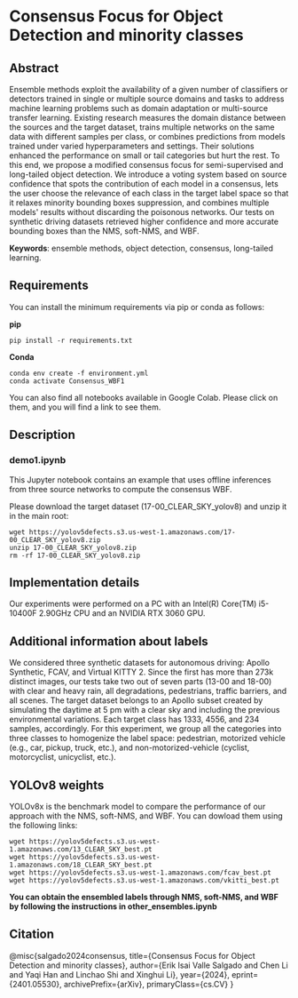 # Consensus Focus for Object Detection and minority classes

## Abstract
Ensemble methods exploit the availability of a given number of classifiers or detectors trained in single or multiple source domains and tasks to address machine learning problems such as domain adaptation or multi-source transfer learning. Existing research measures the domain distance between the sources and the target dataset, trains multiple networks on the same data with different samples per class, or combines predictions from models trained under varied hyperparameters and settings. Their solutions enhanced the performance on small or tail categories but hurt the rest. To this end, we propose a modified consensus focus for semi-supervised and long-tailed object detection. We introduce a voting system based on source confidence that spots the contribution of each model in a consensus, lets the user choose the relevance of each class in the target label space so that it relaxes minority bounding boxes suppression, and combines multiple models' results without discarding the poisonous networks. Our tests on synthetic driving datasets retrieved higher confidence and more accurate bounding boxes than the NMS, soft-NMS, and WBF.

**Keywords**: ensemble methods, object detection, consensus, long-tailed learning.

## Requirements

You can install the minimum requirements via pip or conda as follows:

**pip**
```
pip install -r requirements.txt
```

**Conda**
```
conda env create -f environment.yml 
conda activate Consensus_WBF1
```

You can also find all notebooks available in Google Colab. Please click on them, and you will find a link to see them.

## Description

### demo1.ipynb
This Jupyter notebook contains an example that uses offline inferences from three source networks to compute the consensus WBF. 

Please download the target dataset (17-00_CLEAR_SKY_yolov8) and unzip it in the main root:

```
wget https://yolov5defects.s3.us-west-1.amazonaws.com/17-00_CLEAR_SKY_yolov8.zip
unzip 17-00_CLEAR_SKY_yolov8.zip
rm -rf 17-00_CLEAR_SKY_yolov8.zip
```

## Implementation details
Our experiments were performed on a PC with an Intel(R) Core(TM) i5-10400F 2.90GHz CPU and an NVIDIA RTX 3060 GPU.

## Additional information about labels

We considered three synthetic datasets for autonomous driving: Apollo Synthetic, FCAV, and Virtual KITTY 2. Since the first has more than 273k distinct images, our tests take two out of seven parts (13-00 and 18-00) with clear and heavy rain, all degradations, pedestrians, traffic barriers, and all scenes. The target dataset belongs to an Apollo subset created by simulating the daytime at 5 pm with a clear sky and including the previous environmental variations. Each target class has 1333, 4556, and 234 samples, accordingly. For this experiment, we group all the categories into three classes to homogenize the label space: pedestrian, motorized vehicle (e.g., car, pickup, truck, etc.), and non-motorized-vehicle (cyclist, motorcyclist, unicyclist, etc.).

## YOLOv8 weights

YOLOv8x is the benchmark model to compare the performance of our approach with the NMS, soft-NMS, and WBF. You can dowload them using the following links:

```
wget https://yolov5defects.s3.us-west-1.amazonaws.com/13_CLEAR_SKY_best.pt
wget https://yolov5defects.s3.us-west-1.amazonaws.com/18_CLEAR_SKY_best.pt
wget https://yolov5defects.s3.us-west-1.amazonaws.com/fcav_best.pt
wget https://yolov5defects.s3.us-west-1.amazonaws.com/vkitti_best.pt
```

**You can obtain the ensembled labels through NMS, soft-NMS, and WBF by following the instructions in other_ensembles.ipynb**

## Citation

@misc{salgado2024consensus,
      title={Consensus Focus for Object Detection and minority classes}, 
      author={Erik Isai Valle Salgado and Chen Li and Yaqi Han and Linchao Shi and Xinghui Li},
      year={2024},
      eprint={2401.05530},
      archivePrefix={arXiv},
      primaryClass={cs.CV}
}